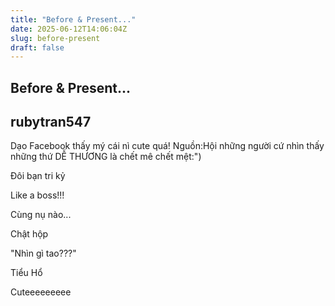 ```yaml
---
title: "Before & Present..."
date: 2025-06-12T14:06:04Z
slug: before-present
draft: false
---
```


## Before & Present...

## rubytran547

Dạo Facebook thấy mý cái nì cute quá!
Nguồn:Hội những người cứ nhìn thấy những thứ DỄ THƯƠNG là chết mê chết mệt:")

 
Đôi bạn tri kỷ

 
Like a boss!!!

 
Cùng nụ nào...

 
Chật hộp

 

 

 

"Nhìn gì tao???"
 

Tiểu Hổ
 

Cuteeeeeeeee